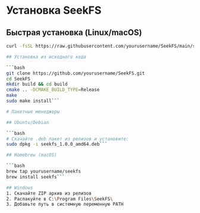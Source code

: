 # Установка SeekFS

## Быстрая установка (Linux/macOS)
```bash
curl -fsSL https://raw.githubusercontent.com/yourusername/SeekFS/main/scripts/install.sh | sh```

## Установка из исходного кода

```bash
git clone https://github.com/yourusername/SeekFS.git
cd SeekFS
mkdir build && cd build
cmake .. -DCMAKE_BUILD_TYPE=Release
make
sudo make install```

# Пакетные менеджеры

## Ubuntu/Debian

```bash
# Скачайте .deb пакет из релизов и установите:
sudo dpkg -i seekfs_1.0.0_amd64.deb```

## Homebrew (macOS)

```bash
brew tap yourusername/seekfs
brew install seekfs```

## Windows
1. Скачайте ZIP архив из релизов
2. Распакуйте в C:\Program Files\SeekFS\
3. Добавьте путь в системную переменную PATH
